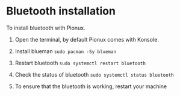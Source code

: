 # Bluetooth installation

To install bluetooth with Pionux.

1. Open the terminal, by default Pionux comes with Konsole.

2. Install blueman `sudo pacman -Sy blueman`

3. Restart bluetooth `sudo systemctl restart bluetooth`

4. Check the status of bluetooth `sudo systemctl status bluetooth`

5. To ensure that the bluetooth is working, restart your machine
